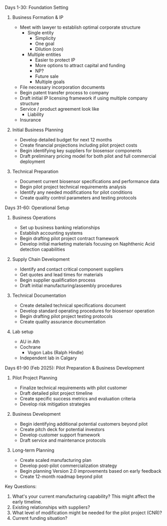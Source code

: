 Days 1-30: Foundation Setting

1. Business Formation & IP
	- Meet with lawyer to establish optimal corporate structure
		- Single entity
			- Simplicity
			- One goal
			- Dilution (con)
		- Multiple entities
			- Easier to protect IP
			- More options to attract capital and funding
			- NP?
			- Future sale
			- Multiple goals
	- File necessary incorporation documents
	- Begin patent transfer process to company
	- Draft initial IP licensing framework if using multiple company structure
	- Service / product agreement look like
		- Liability
	- Insurance

2. Initial Business Planning
	- Develop detailed budget for next 12 months
	- Create financial projections including pilot project costs
	- Begin identifying key suppliers for biosensor components
	- Draft preliminary pricing model for both pilot and full commercial deployment

3. Technical Preparation
	- Document current biosensor specifications and performance data
	- Begin pilot project technical requirements analysis
	- Identify any needed modifications for pilot conditions
	- Create quality control parameters and testing protocols

Days 31-60: Operational Setup
1. Business Operations
	- Set up business banking relationships
	- Establish accounting systems
	- Begin drafting pilot project contract framework
	- Develop initial marketing materials focusing on Naphthenic Acid detection capabilities

2. Supply Chain Development
	- Identify and contact critical component suppliers
	- Get quotes and lead times for materials
	- Begin supplier qualification process
	- Draft initial manufacturing/assembly procedures

3. Technical Documentation
	- Create detailed technical specifications document
	- Develop standard operating procedures for biosensor operation
	- Begin drafting pilot project testing protocols
	- Create quality assurance documentation

4. Lab setup
	- AU in Ath
	- Cochrane
		- Vogon Labs (Ralph Hindle)
	- Independent lab in Calgary

Days 61-90 (Feb 2025): Pilot Preparation & Business Development
1. Pilot Project Planning
	- Finalize technical requirements with pilot customer
	- Draft detailed pilot project timeline
	- Create specific success metrics and evaluation criteria
	- Develop risk mitigation strategies

2. Business Development
	- Begin identifying additional potential customers beyond pilot
	- Create pitch deck for potential investors
	- Develop customer support framework
	- Draft service and maintenance protocols

3. Long-term Planning
	- Create scaled manufacturing plan
	- Develop post-pilot commercialization strategy
	- Begin planning Version 2.0 improvements based on early feedback
	- Create 12-month roadmap beyond pilot

Key Questions:

1. What's your current manufacturing capability? This might affect the early timeline.
2. Existing relationships with suppliers?
3. What level of modification might be needed for the pilot project (CNR)?
4. Current funding situation?
